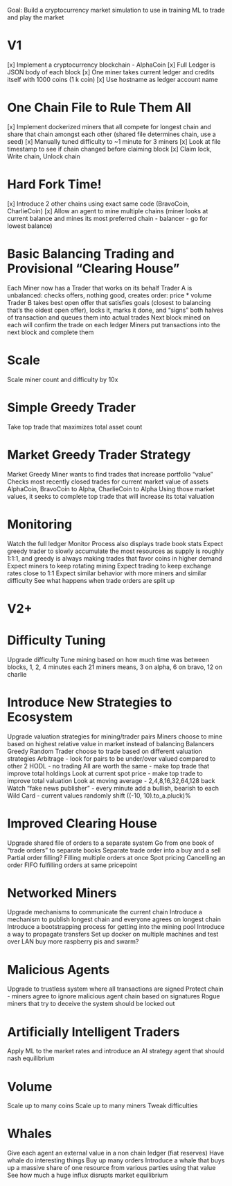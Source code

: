 Goal:
Build a cryptocurrency market simulation to use in training ML to trade and play the market

# V1
[x] Implement a cryptocurrency blockchain - AlphaCoin
[x] Full Ledger is JSON body of each block
[x] One miner takes current ledger and credits itself with 1000 coins (1 k coin)
[x] Use hostname as ledger account name

# One Chain File to Rule Them All
[x] Implement dockerized miners that all compete for longest chain and share that chain amongst each other (shared file determines chain, use a seed)
[x] Manually tuned difficulty to ~1 minute for 3 miners
[x] Look at file timestamp to see if chain changed before claiming block
[x] Claim lock, Write chain, Unlock chain

# Hard Fork Time!
[x] Introduce 2 other chains using exact same code (BravoCoin, CharlieCoin)
[x] Allow an agent to mine multiple chains (miner looks at current balance and mines its most preferred chain - balancer - go for lowest balance)

# Basic Balancing Trading and Provisional “Clearing House”
Each Miner now has a Trader that works on its behalf
Trader A is unbalanced: checks offers, nothing good, creates order: price * volume
Trader B takes best open offer that satisfies goals (closest to balancing that’s the oldest open offer), locks it, marks it done, and “signs” both halves of transaction and queues them into actual trades
Next block mined on each will confirm the trade on each ledger
Miners put transactions into the next block and complete them

# Scale
Scale miner count and difficulty by 10x

# Simple Greedy Trader
Take top trade that maximizes total asset count

# Market Greedy Trader Strategy
Market Greedy Miner wants to find trades that increase portfolio “value”
Checks most recently closed trades for current market value of assets
AlphaCoin, BravoCoin to Alpha, CharlieCoin to Alpha
Using those market values, it seeks to complete top trade that will increase its total valuation

# Monitoring
Watch the full ledger
Monitor Process also displays trade book stats
Expect greedy trader to slowly accumulate the most resources as supply is roughly 1:1:1, and greedy is always making trades that favor coins in higher demand
Expect miners to keep rotating mining
Expect trading to keep exchange rates close to 1:1
Expect similar behavior with more miners and similar difficulty
See what happens when trade orders are split up

# V2+

# Difficulty Tuning
Upgrade difficulty
Tune mining based on how much time was between blocks, 1, 2, 4 minutes each
21 miners means, 3 on alpha, 6 on bravo, 12 on charlie

# Introduce New Strategies to Ecosystem
Upgrade valuation strategies for mining/trader pairs
Miners choose to mine based on highest relative value in market instead of balancing
Balancers
Greedy
Random
Trader choose to trade based on different valuation strategies
Arbitrage - look for pairs to be under/over valued compared to other 2
HODL - no trading
All are worth the same - make top trade that improve total holdings
Look at current spot price - make top trade to improve total valuation
Look at moving average - 2,4,8,16,32,64,128 back
Watch “fake news publisher” - every minute add a bullish, bearish to each
Wild Card - current values randomly shift ((-10, 10).to_a.pluck)%

# Improved Clearing House
Upgrade shared file of orders to a separate system
Go from one book of “trade orders” to separate books
Separate trade order into a buy and a sell
Partial order filling?
Filling multiple orders at once
Spot pricing
Cancelling an order
FIFO fulfilling orders at same pricepoint

# Networked Miners
Upgrade mechanisms to communicate the current chain
Introduce a mechanism to publish longest chain and everyone agrees on longest chain
Introduce a bootstrapping process for getting into the mining pool
Introduce a way to propagate transfers
Set up docker on multiple machines and test over LAN
buy more raspberry pis and swarm?

# Malicious Agents
Upgrade to trustless system where all transactions are signed
Protect chain - miners agree to ignore malicious agent chain based on signatures
Rogue miners that try to deceive the system should be locked out

# Artificially Intelligent Traders
Apply ML to the market rates and introduce an AI strategy agent that should nash equilibrium

# Volume
Scale up to many coins
Scale up to many miners
Tweak difficulties

# Whales
Give each agent an external value in a non chain ledger (fiat reserves)
Have whale do interesting things
Buy up many orders
Introduce a whale that buys up a massive share of one resource from various parties using that value
See how much a huge influx disrupts market equilibrium
